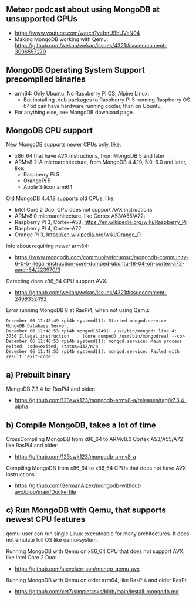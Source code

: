 ## Meteor podcast about using MongoDB at unsupported CPUs

- https://www.youtube.com/watch?v=bnU9bUVeN04
- Making MongoDB working with Qemu: https://github.com/wekan/wekan/issues/4321#issuecomment-3006557279

## MongoDB Operating System Support precompiled binaries

- arm64: Only Ubuntu. No Raspberry Pi OS, Alpine Linux.
  - But installing .deb packages to Raspberry Pi 5 running Raspberry OS 64bit can have hardware running cooler, than on Ubuntu.
- For anything else, see MongoDB download page.

## MongoDB CPU support

New MongoDB supports newer CPUs only, like:
- x86_64 that have AVX instructions, from MongoDB 5 and later
- ARMv8.2-A microarchitecture, from MongoDB 4.4.19, 5.0, 6.0 and later, like:
  - Raspberry Pi 5
  - OrangePi 5
  - Apple Silicon arm64

Old MongoDB 4.4.18 supports old CPUs, like:
-  Intel Core 2 Duo, CPU does not support AVX instructions
-  ARMv8.0 microarchitecture, like Cortex A53/A55/A72:
  - Raspberry Pi 3, Cortex-A53, https://en.wikipedia.org/wiki/Raspberry_Pi
  - Raspberry Pi 4, Cortex-A72
  - Orange Pi 3, https://en.wikipedia.org/wiki/Orange_Pi

Info about requiring newer arm64:
- https://www.mongodb.com/community/forums/t/mongodb-community-6-0-5-illegal-instruction-core-dumped-ubuntu-18-04-on-cortex-a72-aarch64/223970/3

Detecting does x86_64 CPU support AVX:
- https://github.com/wekan/wekan/issues/4321#issuecomment-2469332492

Error running MongoDB 8 at RasPi4, when not using Qemu:

```
December 06 11:48:49 rpi4b systemd[1]: Started mongod.service - MongoDB Database Server.
December 06 11:48:53 rpi4b mongod[3749]: /usr/bin/mongod: line 4:  3750 Illegal instruction     (core dumped) /usr/bin/mongodreal --co>
December 06 11:48:53 rpi4b systemd[1]: mongod.service: Main process exited, code=exited, status=132/n/a
December 06 11:48:53 rpi4b systemd[1]: mongod.service: Failed with result 'exit-code'.
```
## a) Prebuilt binary

MongoDB 7.3.4 for RasPi4 and older:
- https://github.com/123swk123/mongodb-armv8-a/releases/tag/v7.3.4-alpha

## b) Compile MongoDB, takes a lot of time

CrossCompiling MongoDB from x86_64 to ARMv8.0 Cortex A53/A55/A72 like RasPi4 and older:
- https://github.com/123swk123/mongodb-armv8-a

Compiling MongoDB from x86_64 to x86_64 CPUs that does not have AVX instructions:
- https://github.com/GermanAizek/mongodb-without-avx/blob/main/Dockerfile

## c) Run MongoDB with Qemu, that supports newest CPU features

qemu-user can run single Linux executeable for many architectures. It does not emulate full OS like qemu-system.

Running MongoDB with Qemu on x86_64 CPU that does not support AVX, like Intel Core 2 Duo:
- https://github.com/stevekerrison/mongo-qemu-avx

Running MongoDB with Qemu on older arm64, like RasPi4 and older RasPi:
- https://github.com/xet7/simpletasks/blob/main/install-mongodb.md
